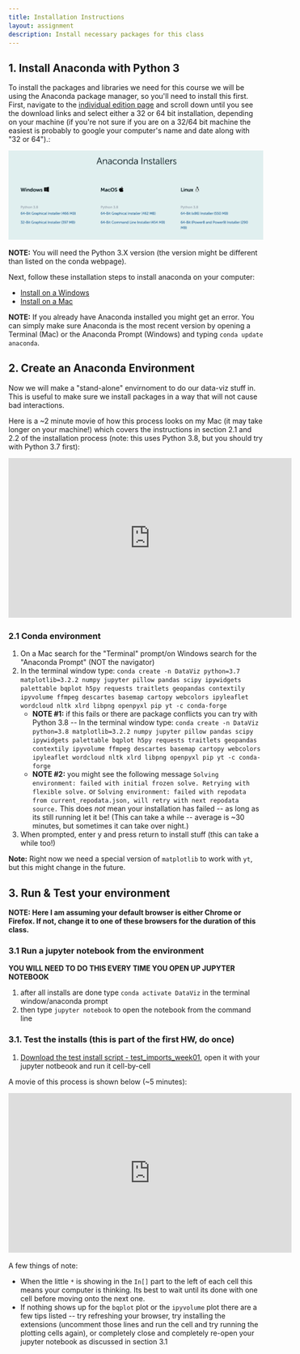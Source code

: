 ```yaml
---
title: Installation Instructions
layout: assignment
description: Install necessary packages for this class
---
```


## 1. Install Anaconda with Python 3

<!-- JPN: check the individual page install -->
To install the packages and libraries we need for this course we will be using the Anaconda package manager, so you'll need to install this first.  First, navigate to the [individual edition page](https://www.anaconda.com/products/individual) and scroll down until you see the download links and select either a 32 or 64 bit installation, depending on your machine (if you're not sure if you are on a 32/64 bit machine the easiest is probably to google your computer's name and date along with "32 or 64").:

<!-- JPN: update his image -->
<img src="images/anacondaInstallers.png">

**NOTE:** You will need the Python 3.X version (the version might be different than listed on the conda webpage).

<!-- JPN: check these links -->
Next, follow these installation steps to install anaconda on your computer:
 * [Install on a Windows](https://docs.anaconda.com/anaconda/install/windows/)
 * [Install on a Mac](https://docs.anaconda.com/anaconda/install/mac-os/)
 
**NOTE:** If you already have Anaconda installed you might get an error.  You can simply make sure Anaconda is the most recent version by opening a Terminal (Mac) or the Anaconda Prompt (Windows) and typing `conda update anaconda`.
 

## 2. Create an Anaconda Environment

Now we will make a "stand-alone" envirnoment to do our data-viz stuff in.  This is useful to make sure we install packages in a way that will not cause bad interactions.

Here is a ~2 minute movie of how this process looks on my Mac (it may take longer on your machine!) which covers the instructions in section 2.1 and 2.2 of the installation process (note: this uses Python 3.8, but you should try with Python 3.7 first):

<!-- JPN: redo this movie -->
<iframe width="560" height="315" src="https://www.youtube.com/embed/2iPGcTBHPGE" frameborder="0" allow="accelerometer; autoplay; encrypted-media; gyroscope; picture-in-picture" allowfullscreen></iframe>

<!-- JPN: recreate this enviroment -->
### 2.1 Conda environment
 1. On a Mac search for the "Terminal" prompt/on Windows search for the "Anaconda Prompt" (NOT the navigator)
 2. In the terminal window type: `conda create -n DataViz python=3.7 matplotlib=3.2.2 numpy jupyter pillow pandas scipy ipywidgets palettable bqplot h5py requests traitlets geopandas contextily ipyvolume ffmpeg descartes basemap cartopy webcolors ipyleaflet wordcloud nltk xlrd libpng openpyxl pip yt -c conda-forge`
    * **NOTE #1:** if this fails or there are package conflicts you can try with Python 3.8 -- In the terminal window type: `conda create -n DataViz python=3.8 matplotlib=3.2.2 numpy jupyter pillow pandas scipy ipywidgets palettable bqplot h5py requests traitlets geopandas contextily ipyvolume ffmpeg descartes basemap cartopy webcolors ipyleaflet wordcloud nltk xlrd libpng openpyxl pip yt -c conda-forge`
	* **NOTE #2:** you might see the following message `Solving environment: failed with initial frozen solve. Retrying with flexible solve.` or `Solving environment: failed with repodata from current_repodata.json, will retry with next repodata source.`  This does *not* mean your installation has failed -- as long as its still running let it be! (This can take a while -- average is ~30 minutes, but sometimes it can take over night.)
 3. When prompted, enter y and press return to install stuff (this can take a while too!)
 
**Note:** Right now we need a special version of `matplotlib` to work with `yt`, but this might change in the future.


<!-- 
### 2.2 Pip install remaining packages
 1. Follow the prompt to "activate" this environment with: `conda activate DataViz`
 
#### OPTIONAL
 * Still in terminal window do: `pip install PyGEL3D`
	* NOTE: as of writing, PyGEL3D is not supported on machines other than Mac OSX and/or Windows.  This is for some extra notebooks (we will touch on briefly, but you don't have to use for assignments).
 -->

## 3. Run & Test your environment

**NOTE: Here I am assuming your default browser is either Chrome or Firefox.  If not, change it to one of these browsers for the duration of this class.**

### 3.1 Run a jupyter notebook from the environment

**YOU WILL NEED TO DO THIS EVERY TIME YOU OPEN UP JUPYTER NOTEBOOK**

 1. after all installs are done type `conda activate DataViz` in the terminal window/anaconda prompt
 2. then type `jupyter notebook` to open the notebook from the command line
 
### 3.1. Test the installs (this is part of the first HW, do once)

 1. [Download the test install script - test_imports_week01](https://uiuc-ischool-dataviz.github.io/is445AOG_fall2020/week01/test_imports_week01.ipynb), open it with your jupyter notbeook and run it cell-by-cell
 
A movie of this process is shown below (~5 minutes):

<!-- JPN: redo this movie w/o Pygel -->
<iframe width="560" height="315" src="https://www.youtube.com/embed/J2GWtnoQrnI" frameborder="0" allow="accelerometer; autoplay; encrypted-media; gyroscope; picture-in-picture" allowfullscreen></iframe>

A few things of note:
 * When the little `*` is showing in the `In[]` part to the left of each cell this means your computer is thinking.  Its best to wait until its done with one cell before moving onto the next one.
 * If nothing shows up for the `bqplot` plot or the `ipyvolume` plot there are a few tips listed -- try refreshing your browser, try installing the extensions (uncomment those lines and run the cell and try running the plotting cells again), or completely close and completely re-open your jupyter notebook as discussed in section 3.1
